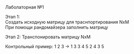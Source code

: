 Лаболаторная №1  

Этап 1:  
Создать исходную матрицу для траснпортирования NxM  
При помощи рандомайзера заполнить матрицу  

Этап 2:
Транспонировать матрицу NxM  

Контрольный пример:
1 2 3   ->  1 3
3 4 5       2 4
            3 5